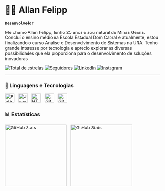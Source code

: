# 👨‍💻 Allan Felipp

**`Desenvolvedor`**

Me chamo Allan Felipp, tenho 25 anos e sou natural de Minas Gerais. Concluí o ensino médio na Escola Estadual Dom Cabral e atualmente, estou finalizando o curso Análise e Desenvolvimento de Sistemas na UNA. Tenho grande interesse por tecnologia e aprecio explorar as diversas possibilidades que ela proporciona para o desenvolvimento de soluções inovadoras.
 
 </a> 
    <a href="https://github.com/ByteCraftt?tab=repositories&sort=stargazers">
        <img 
            alt="Total de estrelas" 
            title="Total de estrelas GitHub" 
            src="https://custom-icon-badges.demolab.com/github/stars/ByteCraftt?color=55960c&style=for-the-badge&labelColor=488207&logo=star&label=estrelas"
        />
    </a>
    <a href="https://github.com/ByteCraftt?tab=followers">
        <img 
            alt="Seguidores" 
            title="Me siga no GitHub" 
            src="https://custom-icon-badges.demolab.com/github/followers/ByteCraftt?color=236ad3&labelColor=1155ba&style=for-the-badge&logo=github&label=Seguidores&logoColor=white"
        />
    <a href="https://www.linkedin.com/in/allan-felipp/">
        <img 
            alt="LinkedIn" 
            title="Acesse meu linkedin" 
            src="https://img.shields.io/badge/LinkedIn-blue?style=for-the-badge&logo=linkedin&logoColor=white"
        />
        </a>
    <a href="https://www.instagram.com/Allan Felipp">
        <img 
            alt="Instagram" 
            title="Siga no Instagram" 
            src="https://img.shields.io/badge/Instagram-E4405F?style=for-the-badge&logo=instagram&logoColor=white"
        />
    </a>

---
### 🤖 Linguagens e Tecnologias 
<img 
    align="left" 
    alt="Python" 
    title="Python"
    width="30px" 
    style="padding-right: 10px;" 
    src="https://cdn.jsdelivr.net/gh/devicons/devicon@latest/icons/python/python-original.svg" 
/>
<img 
    align="left" 
    alt="JavaScript" 
    title="JavaScript"
    width="30px" 
    style="padding-right: 10px;" 
    src="https://cdn.jsdelivr.net/gh/devicons/devicon@latest/icons/javascript/javascript-original.svg" 
/>
<img 
    align="left" 
    alt="HTML"
    title="HTML" 
    width="30px" 
    style="padding-right: 10px;" 
    src="https://cdn.jsdelivr.net/gh/devicons/devicon@latest/icons/html5/html5-original.svg" 
/>
<img align="left" alt="Git" width="30px" style="padding-right:10px;" src="https://cdn.jsdelivr.net/gh/devicons/devicon/icons/git/git-original.svg" />

<img align="left" alt="GitHub" width="30px" style="padding-right:10px;" src="https://cdn.jsdelivr.net/gh/devicons/devicon/icons/github/github-original.svg" />

<br/>
<br/>

### 📊 Estatísticas
<p>
  <img 
    align="left" 
    alt="GitHub Stats" 
    height="200" 
    style="padding-right: 10px;" 
    src="https://github-readme-stats.vercel.app/api?username=CodeCraftt&show_icons=true&theme=tokyonight&include_all_commits=true&locale=pt-br" 
  />

<img 
      align="left" 
      alt="GitHub Stats" 
      height="200" 
      src="https://github-readme-stats.vercel.app/api/top-langs/?username=ByteCraftt&theme=tokyonight&layout=compact&custom_title=Tecnologias&langs_count=9" 
  />

</p>
